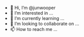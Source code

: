 - 👋 Hi, I’m @junwooper
- 👀 I’m interested in ...
- 🌱 I’m currently learning ...
- 💞️ I’m looking to collaborate on ...
- 📫 How to reach me ...

<!---
junwooper/junwooper is a ✨ special ✨ repository because its `README.md` (this file) appears on your GitHub profile.
You can click the Preview link to take a look at your change
pip3 install holehe
